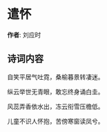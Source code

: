# 遣怀

**作者**: 刘应时

## 诗词内容

自笑平居气吐霓，桑榆暮景转凄迷。

纵云举世无青眼，敢忘终身诵白圭。

风蕊弄香依水出，冻云衔雪压檐低。

儿童不识人怀抱，苦傍寒窗读凤兮。

